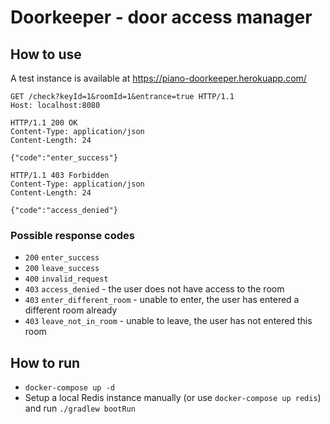 # Doorkeeper - door access manager

## How to use

A test instance is available at https://piano-doorkeeper.herokuapp.com/

```http request
GET /check?keyId=1&roomId=1&entrance=true HTTP/1.1
Host: localhost:8080
```

```http request
HTTP/1.1 200 OK
Content-Type: application/json
Content-Length: 24

{"code":"enter_success"}
```

```http request
HTTP/1.1 403 Forbidden
Content-Type: application/json
Content-Length: 24

{"code":"access_denied"}
```

### Possible response codes

* `200` `enter_success`
* `200` `leave_success`
* `400` `invalid_request`
* `403` `access_denied` - the user does not have access to the room
* `403` `enter_different_room` - unable to enter, the user has entered a different room already
* `403` `leave_not_in_room` - unable to leave, the user has not entered this room

## How to run 

* `docker-compose up -d`
* Setup a local Redis instance manually (or use `docker-compose up redis`) and run `./gradlew bootRun`

